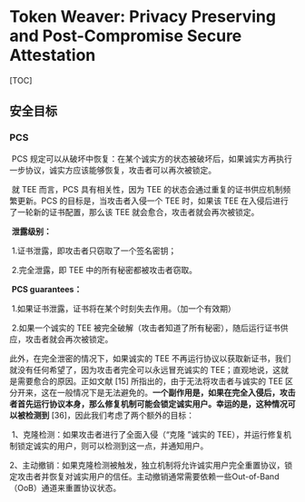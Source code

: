 

# Token  Weaver: Privacy Preserving and Post-Compromise Secure Attestation

[TOC]

## 安全目标

### PCS

​	PCS 规定可以从破坏中恢复：在某个诚实方的状态被破坏后，如果诚实方再执行一步协议，诚实方应该能够恢复，攻击者可以再次被锁定。

​	就 TEE 而言，PCS 具有相关性，因为 TEE 的状态会通过重复的证书供应机制频繁更新。PCS 的目标是，当攻击者入侵一个 TEE 时，如果该 TEE 在入侵后进行了一轮新的证书配置，那么该 TEE 就会愈合，攻击者就会再次被锁定。

​	**泄露级别：**

​	1.证书泄露，即攻击者只窃取了一个签名密钥；

​	2.完全泄露，即 TEE 中的所有秘密都被攻击者窃取。

​	**PCS guarantees：**

​	1.如果证书泄露，证书将在某个时刻失去作用。（加一个有效期）

​	2.如果一个诚实的 TEE 被完全破解（攻击者知道了所有秘密），随后运行证书供应，攻击者就会再次被锁定。

此外，在完全泄密的情况下，如果诚实的 TEE 不再运行协议以获取新证书，我们就没有任何希望了，因为攻击者完全可以永远冒充诚实的 TEE；直观地说，这就是需要愈合的原因。正如文献 [15] 所指出的，由于无法将攻击者与诚实的 TEE 区分开来，这在一般情况下是无法避免的。**一个副作用是，如果在完全入侵后，攻击者首先运行协议本身，那么修复机制可能会锁定诚实用户。幸运的是，这种情况可以被检测到** [36]，因此我们考虑了两个额外的目标：

​	1、克隆检测：如果攻击者进行了全面入侵（“克隆 ”诚实的 TEE），并运行修复机制锁定诚实的用户，则可以检测到这一点，并通知用户。

​	2、主动撤销：如果克隆检测被触发，独立机制将允许诚实用户完全重置协议，锁定攻击者并恢复对诚实用户的信任。主动撤销通常需要依赖一些Out-of-Band（OoB）通道来重置协议状态。